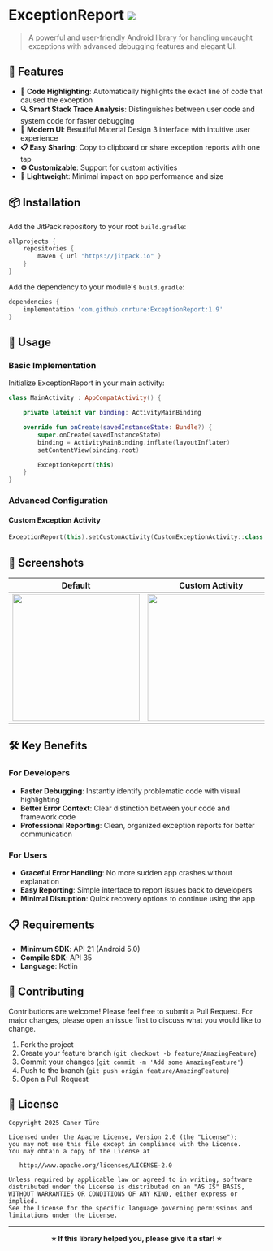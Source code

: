 # ExceptionReport [![](https://jitpack.io/v/cnrture/ExceptionReport.svg)](https://jitpack.io/#cnrture/ExceptionReport)

> A powerful and user-friendly Android library for handling uncaught exceptions with advanced
> debugging features and elegant UI.

## 🚀 Features

- **🎯 Code Highlighting**: Automatically highlights the exact line of code that caused the exception
- **🔍 Smart Stack Trace Analysis**: Distinguishes between user code and system code for faster
  debugging
- **🎨 Modern UI**: Beautiful Material Design 3 interface with intuitive user experience
- **📋 Easy Sharing**: Copy to clipboard or share exception reports with one tap
- **⚙️ Customizable**: Support for custom activities
- **📱 Lightweight**: Minimal impact on app performance and size

## 📦 Installation

Add the JitPack repository to your root `build.gradle`:

```gradle
allprojects { 
    repositories {
        maven { url "https://jitpack.io" }
    }
}
```

Add the dependency to your module's `build.gradle`:

```gradle
dependencies {
    implementation 'com.github.cnrture:ExceptionReport:1.9'
}
```

## 📖 Usage

### Basic Implementation

Initialize ExceptionReport in your main activity:

```kotlin
class MainActivity : AppCompatActivity() {

    private lateinit var binding: ActivityMainBinding

    override fun onCreate(savedInstanceState: Bundle?) {
        super.onCreate(savedInstanceState)
        binding = ActivityMainBinding.inflate(layoutInflater)
        setContentView(binding.root)

        ExceptionReport(this)
    }
}
```

### Advanced Configuration
#### Custom Exception Activity

```kotlin
ExceptionReport(this).setCustomActivity(CustomExceptionActivity::class.java)
```

## 🎨 Screenshots

<div align="center">

|                                                         Default                                                          |                                                     Custom Activity                                                      |
|:------------------------------------------------------------------------------------------------------------------------:|:------------------------------------------------------------------------------------------------------------------------:|
| <img src="https://github.com/user-attachments/assets/73acb11d-e339-4042-a7f1-065e9d99b945" width="250"/> | <img src="https://github.com/cnrture/ExceptionReport/assets/29903779/f8bdb90f-7bf8-439a-9ca9-11476908406d" width="250"/> |

</div>

## 🛠️ Key Benefits

### For Developers

- **Faster Debugging**: Instantly identify problematic code with visual highlighting
- **Better Error Context**: Clear distinction between your code and framework code
- **Professional Reporting**: Clean, organized exception reports for better communication

### For Users

- **Graceful Error Handling**: No more sudden app crashes without explanation
- **Easy Reporting**: Simple interface to report issues back to developers
- **Minimal Disruption**: Quick recovery options to continue using the app

## 📋 Requirements
- **Minimum SDK**: API 21 (Android 5.0)
- **Compile SDK**: API 35
- **Language**: Kotlin

## 🤝 Contributing
Contributions are welcome! Please feel free to submit a Pull Request. For major changes, please open
an issue first to discuss what you would like to change.

1. Fork the project
2. Create your feature branch (`git checkout -b feature/AmazingFeature`)
3. Commit your changes (`git commit -m 'Add some AmazingFeature'`)
4. Push to the branch (`git push origin feature/AmazingFeature`)
5. Open a Pull Request

## 📄 License

```
Copyright 2025 Caner Türe

Licensed under the Apache License, Version 2.0 (the "License");
you may not use this file except in compliance with the License.
You may obtain a copy of the License at

   http://www.apache.org/licenses/LICENSE-2.0

Unless required by applicable law or agreed to in writing, software
distributed under the License is distributed on an "AS IS" BASIS,
WITHOUT WARRANTIES OR CONDITIONS OF ANY KIND, either express or implied.
See the License for the specific language governing permissions and
limitations under the License.
```

---

<div align="center">
<strong>⭐ If this library helped you, please give it a star! ⭐</strong>
</div>
